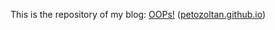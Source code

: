 This is the repository of my blog: [OOPs!](https://petozoltan.github.io) ([petozoltan.github.io](https://petozoltan.github.io))
